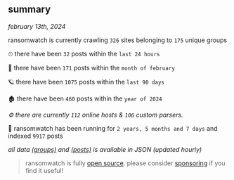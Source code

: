 
## summary
_february 13th, 2024_

ransomwatch is currently crawling `326` sites belonging to `175` unique groups

⏲ there have been `32` posts within the `last 24 hours`

🦈 there have been `171` posts within the `month of february`

🪐 there have been `1075` posts within the `last 90 days`

🏚 there have been `460` posts within the `year of 2024`

_⚙️ there are currently `112` online hosts & `106` custom parsers._

🦕 ransomwatch has been running for `2 years, 5 months and 7 days` and indexed `9917` posts

_all data  [(groups)](http://ransomwhat.telemetry.ltd/groups) and [(posts)](http://ransomwhat.telemetry.ltd/posts) is available in JSON (updated hourly)_

> ransomwatch is fully [open source](https://github.com/joshhighet/ransomwatch#ransomwatch--). please consider [sponsoring](https://github.com/sponsors/joshhighet) if you find it useful!
